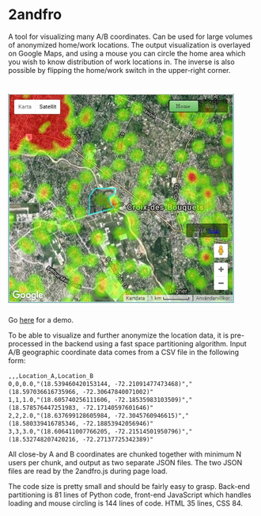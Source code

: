 # 2andfro

A tool for visualizing many A/B coordinates. Can be used for large volumes of anonymized
home/work locations. The output visualization is overlayed on Google Maps, and using
a mouse you can circle the home area which you wish to know distribution of work locations
in. The inverse is also possible by flipping the home/work switch in the upper-right corner.

# ![screenshot](map-screenshot.jpg)

Go [here](http://pixeldoctrine.com/2andfro/) for a demo.

To be able to visualize and further anonymize the location data, it is pre-processed in the
backend using a fast space partitioning algorithm. Input A/B geographic coordinate data
comes from a CSV file in the following form:

```
,,,Location_A,Location_B
0,0,0.0,"(18.539460420153144, -72.21091477473468)","(18.597036616735966, -72.30647840071002)"
1,1,1.0,"(18.605740256111606, -72.18535983103509)","(18.578576447251983, -72.17140597601646)"
2,2,2.0,"(18.637699128605984, -72.3045760946615)","(18.580339416785346, -72.18853942056946)"
3,3,3.0,"(18.606411007766205, -72.21514501950796)","(18.532748207420216, -72.27137725342389)"
```

All close-by A and B coordinates are chunked together with minimum N users per chunk, and
output as two separate JSON files. The two JSON files are read by the 2andfro.js during page
load.

The code size is pretty small and should be fairly easy to grasp. Back-end partitioning is 81
lines of Python code, front-end JavaScript which handles loading and mouse circling is 144
lines of code. HTML 35 lines, CSS 84.
